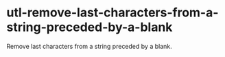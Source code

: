 # utl-remove-last-characters-from-a-string-preceded-by-a-blank
Remove last characters from a string preceded by a blank.
